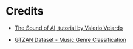 # Credits

- [The Sound of AI, tutorial by Valerio Velardo](https://github.com/musikalkemist/DeepLearningForAudioWithPython)

- [GTZAN Dataset - Music Genre Classification](https://www.kaggle.com/datasets/andradaolteanu/gtzan-dataset-music-genre-classification?resource=download)
